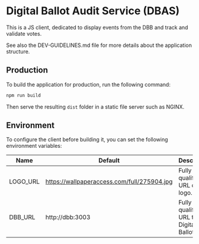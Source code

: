 # Digital Ballot Audit Service (DBAS)

This is a JS client, dedicated to display events from the DBB and track and validate votes.

See also the DEV-GUIDELINES.md file for more details about the application structure.

## Production

To build the application for production, run the following command:

```bash
npm run build
```

Then serve the resulting `dist` folder in a static file server such as NGINX.

## Environment

To configure the client before building it, you can set the following environment variables:

| Name | Default | Description | 
| ---- | ------- | ----------- |
| LOGO_URL | https://wallpaperaccess.com/full/275904.jpg | Fully qualified URL of your logo. |
| DBB_URL | http://dbb:3003 | Fully qualified URL to the Digital Ballot Box. |
